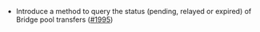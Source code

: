 - Introduce a method to query the status (pending, relayed or expired) of Bridge
  pool transfers ([\#1995](https://github.com/anoma/namada/pull/1995))